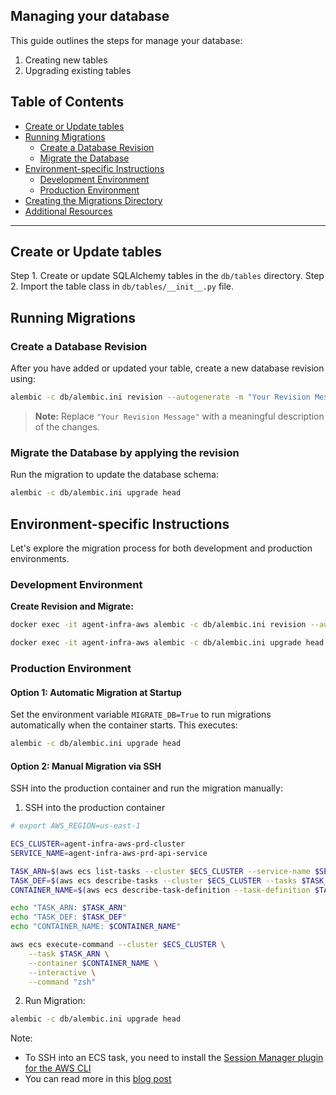 ## Managing your database

This guide outlines the steps for manage your database:

1. Creating new tables
2. Upgrading existing tables

## Table of Contents

- [Create or Update tables](#create-or-update-tables)
- [Running Migrations](#running-migrations)
  - [Create a Database Revision](#create-a-database-revision)
  - [Migrate the Database](#migrate-the-database)
- [Environment-specific Instructions](#environment-specific-instructions)
  - [Development Environment](#development-environment)
  - [Production Environment](#production-environment)
- [Creating the Migrations Directory](#creating-the-migrations-directory)
- [Additional Resources](#additional-resources)

---

## Create or Update tables

Step 1. Create or update SQLAlchemy tables in the `db/tables` directory.
Step 2. Import the table class in `db/tables/__init__.py` file.

## Running Migrations

### Create a Database Revision

After you have added or updated your table, create a new database revision using:

```bash
alembic -c db/alembic.ini revision --autogenerate -m "Your Revision Message"
```

> **Note:** Replace `"Your Revision Message"` with a meaningful description of the changes.

### Migrate the Database by applying the revision

Run the migration to update the database schema:

```bash
alembic -c db/alembic.ini upgrade head
```

## Environment-specific Instructions

Let's explore the migration process for both development and production environments.

### Development Environment

**Create Revision and Migrate:**

```bash
docker exec -it agent-infra-aws alembic -c db/alembic.ini revision --autogenerate -m "Your Revision Message"

docker exec -it agent-infra-aws alembic -c db/alembic.ini upgrade head
```

### Production Environment

#### Option 1: Automatic Migration at Startup

Set the environment variable `MIGRATE_DB=True` to run migrations automatically when the container starts. This executes:

```bash
alembic -c db/alembic.ini upgrade head
```

#### Option 2: Manual Migration via SSH

SSH into the production container and run the migration manually:

1. SSH into the production container

```bash
# export AWS_REGION=us-east-1

ECS_CLUSTER=agent-infra-aws-prd-cluster
SERVICE_NAME=agent-infra-aws-prd-api-service

TASK_ARN=$(aws ecs list-tasks --cluster $ECS_CLUSTER --service-name $SERVICE_NAME --query "taskArns[0]" --output text)
TASK_DEF=$(aws ecs describe-tasks --cluster $ECS_CLUSTER --tasks $TASK_ARN --query "tasks[0].taskDefinitionArn" --output text)
CONTAINER_NAME=$(aws ecs describe-task-definition --task-definition $TASK_DEF --query "taskDefinition.containerDefinitions[0].name" --output text)

echo "TASK_ARN: $TASK_ARN"
echo "TASK_DEF: $TASK_DEF"
echo "CONTAINER_NAME: $CONTAINER_NAME"

aws ecs execute-command --cluster $ECS_CLUSTER \
    --task $TASK_ARN \
    --container $CONTAINER_NAME \
    --interactive \
    --command "zsh"
```

2. Run Migration:

```bash
alembic -c db/alembic.ini upgrade head
```

Note:

- To SSH into an ECS task, you need to install the [Session Manager plugin for the AWS CLI](https://docs.aws.amazon.com/systems-manager/latest/userguide/session-manager-working-with-install-plugin.html)
- You can read more in this [blog post](https://aws.amazon.com/blogs/containers/new-using-amazon-ecs-exec-access-your-containers-fargate-ec2/)
